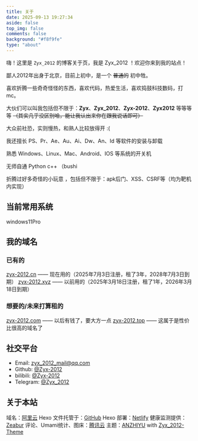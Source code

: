 ```yaml
---
title: 关于
date: 2025-09-13 19:27:34
aside: false
top_img: false
comments: false
background: "#f8f9fe"
type: "about"
---
```


嗨！这里是 `Zyx_2012` 的博客关于页，我是 Zyx_2012 ！欢迎你来到我的站点！

鄙人2012年出身于北京，目前上初中，是一个 ~~普通的~~ 初中牲。

喜欢折腾一些奇奇怪怪的东西，喜欢代码，热爱生活，喜欢捣鼓科技数码，打mc。

大伙们可以叫我包括但不限于：**Zyx**、**Zyx_2012**、**Zyx-2012**、**Zyx2012** 等等等等 ~~（其实几乎没区别哈，能让我认出来你在跟我说话即可）~~

大众前社恐，实则慢热，和熟人比较放得开 :(

我还擅长 PS、Pr、Ae、Au、Ai、Dw、An、Id 等软件的安装与卸载

熟悉 Windows、Linux、Mac、Android、IOS 等系统的开关机

无师自通 Python c++ （bushi

折腾过好多奇怪的小玩意 ，包括但不限于：apk后门、XSS、CSRF等（均为靶机内实现）

## 当前常用系统

windows11Pro

## 我的域名

### 已有的

[zyx-2012.cn](https://hopedomain.com/zh/age/zyx-2012.cn) —— 现在用的（2025年7月3日注册，租了3年，2028年7月3日到期）
[zyx-2012.xyz](https://hopedomain.com/zh/age/zyx-2012.xyz) —— 以前用的（2025年3月18日注册，租了1年，2026年3月18日到期）

### 想要的/未来打算租的

[zyx-2012.com](https://hopedomain.com/zh/age/zyx-2012.com) —— 以后有钱了，要大方一点
[zyx-2012.top](https://hopedomain.com/zh/age/zyx-2012.top) —— 这属于是性价比很高的域名了


## 社交平台

- Email: <a href="mailto:zyx_2012_mail@qq.com">zyx_2012_mail@qq.com</a>
- Github: [@Zyx-2012](https://github.com/Zyx-2012)
- bilibili: [@Zyx-2012](https://space.bilibili.com/3546582964243214)
- Telegram: [@Zyx_2012](https://t.me/Zyx_2012)

## 关于本站

域名：[阿里云](https://aliyun.com/)
Hexo 文件托管于：[GitHub](https://github.com/)
Hexo 部署：[Netlify](https://www.netlify.com/)
健康监测提供：[Zeabur](https://zeabur.com)
评论、Umami统计、图床：[腾讯云](https://cloud.tencent.com/)
主题：[ANZHIYU](https://docs.anheyu.com/) with [Zyx_2012-Theme](https://blog.zyx-2012.cn)

